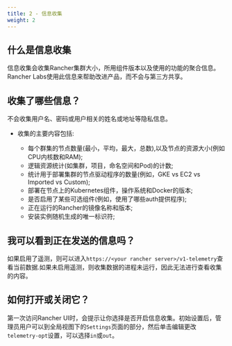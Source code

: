 ```yaml
---
title: 2 - 信息收集
weight: 2
---
```


## 什么是信息收集

信息收集会收集Rancher集群大小，所用组件版本以及使用的功能的聚合信息。Rancher Labs使用此信息来帮助改进产品，而不会与第三方共享。

## 收集了哪些信息？

不会收集用户名、密码或用户相关的姓名或地址等隐私信息。

- 收集的主要内容包括:
  
  - 每个群集的节点数量(最小，平均，最大，总数),以及节点的资源大小(例如CPU内核数和RAM);
  - 逻辑资源统计(如集群，项目，命名空间和Pod)的计数;
  - 统计用于部署集群的节点驱动程序的数量(例如，GKE vs EC2 vs Imported vs Custom);
  - 部署在节点上的Kubernetes组件，操作系统和Docker的版本;
  - 是否启用了某些可选组件(例如，使用了哪些auth提供程序);
  - 正在运行的Rancher的镜像名称和版本;
  - 安装实例随机生成的唯一标识符;

## 我可以看到正在发送的信息吗？

如果启用了遥测，则可以进入`https://<your rancher server>/v1-telemetry`查看当前数据.如果未启用遥测，则收集数据的进程未运行，因此无法进行查看收集的内容。

## 如何打开或关闭它？

第一次访问Rancher UI时，会提示让你选择是否开启信息收集。初始设置后，管理员用户可以到全局视图下的`Settings`页面的部分，然后单击编辑更改`telemetry-opt`设置，可以选择`in`或`out`。